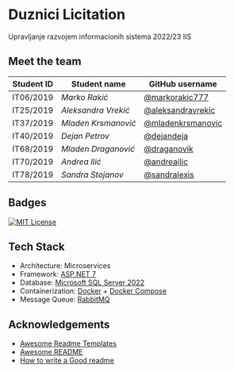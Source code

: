 # Duznici Licitation

Upravljanje razvojem informacionih sistema 2022/23 IIS

## Meet the team

| Student ID | Student name        | GitHub username                                          |
| ---------- | ------------------- | -------------------------------------------------------- |
| IT06/2019  | _Marko Rakić_       | [@markorakic777](https://github.com/markorakic777)       |
| IT25/2019  | _Aleksandra Vrekić_ | [@aleksandravrekic](https://github.com/AleksandraVrekic) |
| IT37/2019  | _Mladen Krsmanović_ | [@mladenkrsmanovic](https://github.com/MladenKrsmanovic) |
| IT40/2019  | _Dejan Petrov_      | [@dejandeja](https://github.com/dejandeja)               |
| IT68/2019  | _Mladen Draganović_ | [@draganovik](https://github.com/draganovik)             |
| IT70/2019  | _Andrea Ilić_       | [@andreailic](https://github.com/andreailic)             |
| IT78/2019  | _Sandra Stojanov_   | [@sandralexis](https://github.com/sandralexis)           |

## Badges

[![MIT License](https://img.shields.io/badge/License-MIT-green.svg)](https://choosealicense.com/licenses/mit/)

## Tech Stack

- Architecture: Microservices
- Framework: [ASP.NET 7](https://dotnet.microsoft.com/en-us/apps/aspnet/microservices)
- Database: [Microsoft SQL Server 2022](https://microsoft.com/en-us/sql-server/sql-server-2022)
- Containerization: [Docker](https://docker.com) + [Docker Compose](https://docs.docker.com/compose)
- Message Queue: [RabbitMQ](https://rabbitmq.com)

## Acknowledgements

- [Awesome Readme Templates](https://awesomeopensource.com/project/elangosundar/awesome-README-templates)
- [Awesome README](https://github.com/matiassingers/awesome-readme)
- [How to write a Good readme](https://bulldogjob.com/news/449-how-to-write-a-good-readme-for-your-github-project)
